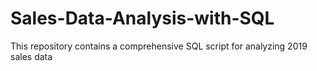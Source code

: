 # Sales-Data-Analysis-with-SQL
This repository contains a comprehensive SQL script for analyzing 2019 sales data
